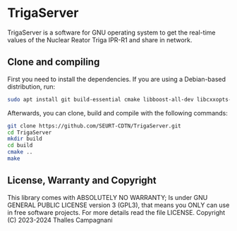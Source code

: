 # TrigaServer

TrigaServer is a software for GNU operating system to get the real-time values of the Nuclear Reator
Triga IPR-R1 and share in network.

## Clone and compiling

First you need to install the dependencies. If you are using a Debian-based distribution, run:

``` Bash
sudo apt install git build-essential cmake libboost-all-dev libcxxopts-dev libmodbus-dev libserialport-dev libjsoncpp-dev
```

Afterwards, you can clone, build and compile with the following commands:

``` Bash
git clone https://github.com/SEURT-CDTN/TrigaServer.git
cd TrigaServer
mkdir build
cd build
cmake ..
make
```

## License, Warranty and Copyright

This library comes with ABSOLUTELY NO WARRANTY; Is under GNU GENERAL PUBLIC LICENSE version 3
(GPL3), that means you ONLY can use in free software projects. For more details read the file
LICENSE. Copyright (C) 2023-2024 Thalles Campagnani
